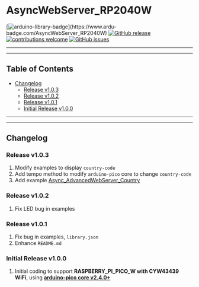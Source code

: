 # AsyncWebServer_RP2040W

[![arduino-library-badge](https://www.ardu-badge.com/badge/AsyncWebServer_RP2040W.svg?)](https://www.ardu-badge.com/AsyncWebServer_RP2040W)
[![GitHub release](https://img.shields.io/github/release/khoih-prog/AsyncWebServer_RP2040W.svg)](https://github.com/khoih-prog/AsyncWebServer_RP2040W/releases)
[![contributions welcome](https://img.shields.io/badge/contributions-welcome-brightgreen.svg?style=flat)](#Contributing)
[![GitHub issues](https://img.shields.io/github/issues/khoih-prog/AsyncWebServer_RP2040W.svg)](http://github.com/khoih-prog/AsyncWebServer_RP2040W/issues)

---
---

## Table of Contents

* [Changelog](#changelog)
  * [Release v1.0.3](#Release-v103)
  * [Release v1.0.2](#Release-v102)
  * [Release v1.0.1](#Release-v101)
  * [Initial Release v1.0.0](#Initial-Release-v100)

---
---

## Changelog

### Release v1.0.3

1. Modify examples to display `country-code`
2. Add tempo method to modify `arduino-pico` core to change `country-code`
3. Add example [Async_AdvancedWebServer_Country](https://github.com/khoih-prog/AsyncWebServer_RP2040W/tree/main/examples/Async_AdvancedWebServer_Country)

### Release v1.0.2

1. Fix LED bug in examples

### Release v1.0.1

1. Fix bug in examples, `library.json`
2. Enhance `README.md`

### Initial Release v1.0.0

1. Initial coding to support **RASPBERRY_PI_PICO_W with CYW43439 WiFi**, using [**arduino-pico core v2.4.0+**](https://github.com/earlephilhower/arduino-pico)
